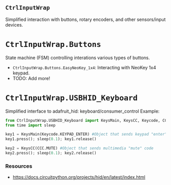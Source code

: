 ## `CtrlInputWrap`
<!----------------------------------------------------------------------------->
Simplified interaction with buttons, rotary encoders, and other sensors/input devices.

# `CtrlInputWrap.Buttons`
<!----------------------------------------------------------------------------->
State machine (FSM) controlling interations various types of buttons.
- `CtrlInputWrap.Buttons.EasyNeoKey_1x4`: Interacting with NeoKey 1x4 keypad.
- TODO: Add more!

# `CtrlInputWrap.USBHID_Keyboard`
<!----------------------------------------------------------------------------->
Simplified interface to adafruit_hid: keyboard/consumer_control
Example:
```python
from CtrlInputWrap.USBHID_Keyboard import KeysMain, KeysCC, Keycode, CCC
from time import sleep

key1 = KeysMain(Keycode.KEYPAD_ENTER) #Object that sends keypad "enter" code
key1.press(); sleep(0.1); key1.release()

key2 = KeysCC(CCC.MUTE) #Object that sends multimedia "mute" code
key2.press(); sleep(0.1); key2.release()
```

### Resources
- <https://docs.circuitpython.org/projects/hid/en/latest/index.html>

